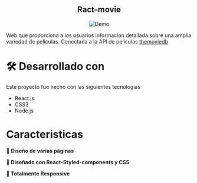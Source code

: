 <h2 align="center">
  Ract-movie<br/>
</h2>
<div align="center">
  <img alt="Demo" src="/FrontEnd/conversion_divisas/src/img/presentation_web-divisas.png" />
</div>

Web que proporciona a los usuarios información detallada sobre una amplia variedad de películas. Conectada a la API de películas <a href="https://www.themoviedb.org/" target="_blank">themoviedb</a>


# 🛠 Desarrollado con

Este proyecto fue hecho con las siguientes tecnologias 

- React.js
- CSS3
- Node.js

# Caracteristicas

**📖 Diseño de varias páginas**

**🎨 Diseñado con React-Styled-components y CSS**

**📱 Totalmente Responsive**
